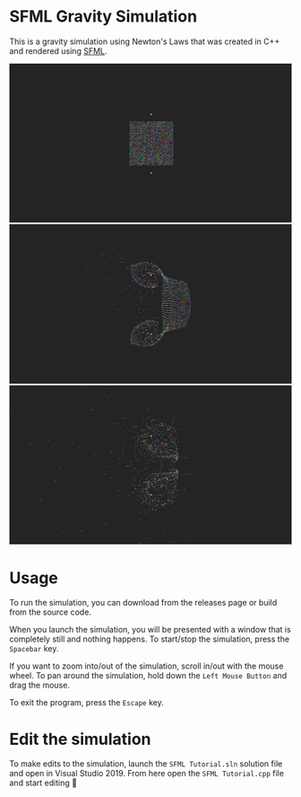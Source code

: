# SFML Gravity Simulation

This is a gravity simulation using Newton's Laws that was created in C++ and rendered using [SFML](https://www.sfml-dev.org/).

<!-- show image -->

![Gravity Simulation](./demo1.png)
![Gravity Simulation](./demo2.png)
![Gravity Simulation](./demo3.png)

# Usage

To run the simulation, you can download from the releases page or build from the source code.

When you launch the simulation, you will be presented with a window that is completely still and nothing happens. To start/stop the simulation, press the `Spacebar` key.

If you want to zoom into/out of the simulation, scroll in/out with the mouse wheel. To pan around the simulation, hold down the `Left Mouse Button` and drag the mouse.

To exit the program, press the `Escape` key.

# Edit the simulation

To make edits to the simulation, launch the `SFML Tutorial.sln` solution file and open in Visual Studio 2019. From here open the `SFML Tutorial.cpp` file and start editing 🚀

